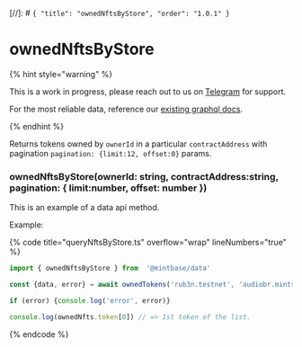 [//]: # `{ "title": "ownedNftsByStore", "order": "1.0.1" }`
# ownedNftsByStore


{% hint style="warning" %}

This is a work in progress, please reach out to us on [Telegram](https://t.me/mintdev) for support.

For the most reliable data, reference our [existing graphql docs](https://docs.mintbase.io/dev/read-data/mintbase-graph).

{% endhint %}




Returns tokens owned by `ownerId`  in a particular `contractAddress`  with pagination `pagination: {limit:12, offset:0}`  params.



### ownedNftsByStore(ownerId: string, contractAddress:string, pagination: { limit:number, offset: number })



This is an example of a data api method.




Example:



{% code title="queryNftsByStore.ts" overflow="wrap" lineNumbers="true" %}

```typescript
import { ownedNftsByStore } from  '@mintbase/data'

const {data, error} = await ownedTokens('rub3n.testnet', 'audiobr.mintspace2.testnet' { limit:  20 , offset: -});

if (error) {console.log('error', error)}

console.log(ownedNfts.token[0]) // => 1st token of the list.

```

{% endcode %}